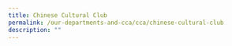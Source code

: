 ```yaml
---
title: Chinese Cultural Club
permalink: /our-departments-and-cca/cca/chinese-cultural-club
description: ""
---
```


